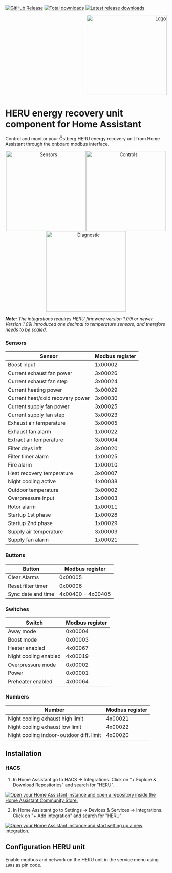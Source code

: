 [![GitHub Release][releases-shield]][releases]
[![Total downloads][total-downloads-shield]][total-downloads]
[![Latest release downloads][latest-release-downloads-shield]][latest-release-downloads]

<p align="right">
<img width="250" alt="Logo" src="https://raw.githubusercontent.com/toringer/home-assistant-heru/master/assets/logo.png">
</p>

# HERU energy recovery unit component for Home Assistant


Control and monitor your Östberg HERU energy recovery unit from Home Assistant through the onboard modbus interface.

<p align="center">
<img width="250" alt="Sensors" src="https://raw.githubusercontent.com/toringer/home-assistant-heru/master/assets/sensors.png"><img width="250" alt="Controls" src="https://raw.githubusercontent.com/toringer/home-assistant-heru/master/assets/controls.png"><img width="250" alt="Diagnostic" src="https://raw.githubusercontent.com/toringer/home-assistant-heru/master/assets/diagnostic.png">
</p>


*__Note__: The integrations requires HERU firmware version 1.09i or newer. Version 1.09i introduced one decimal to temperature sensors, and therefore needs to be scaled.*

### Sensors
| Sensor  | Modbus register |
| ------------- | ------------- |
|Boost input|1x00002|
|Current exhaust fan power|3x00026|
|Current exhaust fan step|3x00024|
|Current heating power|3x00029|
|Current heat/cold recovery power|3x00030|
|Current supply fan power|3x00025|
|Current supply fan step|3x00023|
|Exhaust air temperature|3x00005|
|Exhaust fan alarm|1x00022|
|Extract air temperature|3x00004|
|Filter days left|3x00020|
|Filter timer alarm|1x00025|
|Fire alarm|1x00010|
|Heat recovery temperature|3x00007|
|Night cooling active|1x00038|
|Outdoor temperature | 3x00002  |
|Overpressure input|1x00003|
|Rotor alarm|1x00011|
|Startup 1st phase|1x00028|
|Startup 2nd phase|1x00029|
|Supply air temperature|3x00003|
|Supply fan alarm|1x00021|


### Buttons
| Button  | Modbus register |
| ------------- | ------------- |
| Clear Alarms |0x00005|
|Reset filter timer|0x00006|
|Sync date and time|4x00400 - 4x00405|


### Switches
| Switch  | Modbus register |
| ------------- | ------------- |
|Away mode|0x00004|
|Boost mode|0x00003|
|Heater enabled|4x00067|
|Night cooling enabled|4x00019|
|Overpressure mode|0x00002|
|Power|0x00001|
|Preheater enabled|4x00064|

### Numbers
| Number  | Modbus register |
| ------------- | ------------- |
|Night cooling exhaust high limit|4x00021|
|Night cooling exhaust low limit|4x00022|
|Night cooling indoor-outdoor diff. limit|4x00020|

## Installation

### HACS
1. In Home Assistant go to HACS -> Integrations. Click on "+ Explore & Download Repositories" and search for "HERU".

[![Open your Home Assistant instance and open a repository inside the Home Assistant Community Store.](https://my.home-assistant.io/badges/hacs_repository.svg)](https://my.home-assistant.io/redirect/hacs_repository/?owner=toringer&repository=home-assistant-heru&category=integration)

2. In Home Assistant go to Settings -> Devices & Services -> Integrations. Click on "+ Add integration" and search for "HERU".

[![Open your Home Assistant instance and start setting up a new integration.](https://my.home-assistant.io/badges/config_flow_start.svg)](https://my.home-assistant.io/redirect/config_flow_start/?domain=heru)


## Configuration HERU unit

Enable modbus and network on the HERU unit in the service menu using `1991` as pin code.



[releases-shield]: https://img.shields.io/github/v/release/toringer/home-assistant-heru?style=flat-square
[releases]: https://github.com/toringer/home-assistant-heru/releases
[total-downloads-shield]: https://img.shields.io/github/downloads/toringer/home-assistant-heru/total?style=flat-square
[total-downloads]: https://github.com/toringer/home-assistant-heru
[latest-release-downloads-shield]: https://img.shields.io/github/downloads/toringer/home-assistant-heru/latest/total?style=flat-square
[latest-release-downloads]: https://github.com/toringer/home-assistant-heru
